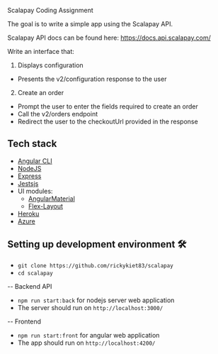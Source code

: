 Scalapay Coding Assignment

The goal is to write a simple app using the Scalapay API.

Scalapay API docs can be found here:
https://docs.api.scalapay.com/

Write an interface that:
1) Displays configuration
- Presents the v2/configuration response to the user

2) Create an order
- Prompt the user to enter the fields required to create an order
- Call the v2/orders endpoint
- Redirect the user to the checkoutUrl provided in the response



## Tech stack

- [Angular CLI][cli]
- [NodeJS][nodejs]
- [Express][expressjs]
- [Jestsjs][jestsjs]
- UI modules:
  - [AngularMaterial][angular-material]
  - [Flex-Layout][angular-flex-layout]
- [Heroku][heroku]
- [Azure][azure]

[cli]: https://cli.angular.io/
[nodejs]: https://nodejs.org/
[jestsjs]: https://jestjs.io/
[expressjs]: https://www.expressjs.com/
[heroku]: https://www.heroku.com/
[angular-material]: https://material.angular.io/
[angular-flex-layout]: https://github.com/angular/flex-layout/
[azure]: https://azure.microsoft.com/


## Setting up development environment 🛠


- `git clone https://github.com/rickykiet83/scalapay`
- `cd scalapay`

-- Backend API

- `npm run start:back` for nodejs server web application
- The server should run on `http://localhost:3000/`

-- Frontend

- `npm run start:front` for angular web application
- The app should run on `http://localhost:4200/`